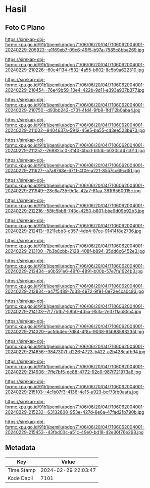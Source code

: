# Hasil

## Foto C Plano

https://sirekap-obj-formc.kpu.go.id/91b1/pemilu/pdpr/71/06/06/20/04/7106062004001-20240229-205923--e1169eb7-09c6-49f5-b97a-7585c8bba269.jpg

https://sirekap-obj-formc.kpu.go.id/91b1/pemilu/pdpr/71/06/06/20/04/7106062004001-20240229-210226--60e4f134-f532-4a55-b602-8c5b9a622310.jpg

https://sirekap-obj-formc.kpu.go.id/91b1/pemilu/pdpr/71/06/06/20/04/7106062004001-20240229-210454--76e49b59-10e4-422b-9d11-e393a937b377.jpg

https://sirekap-obj-formc.kpu.go.id/91b1/pemilu/pdpr/71/06/06/20/04/7106062004001-20240229-210750--d93bb242-c731-4fd4-9fb8-1fd112b0aba4.jpg

https://sirekap-obj-formc.kpu.go.id/91b1/pemilu/pdpr/71/06/06/20/04/7106062004001-20240229-211002--9404637a-5912-45e5-ba55-cd3ee523b973.jpg

https://sirekap-obj-formc.kpu.go.id/91b1/pemilu/pdpr/71/06/06/20/04/7106062004001-20240229-211252--26882cc0-3140-4bcd-b0db-b030cd47c01d.jpg

https://sirekap-obj-formc.kpu.go.id/91b1/pemilu/pdpr/71/06/06/20/04/7106062004001-20240229-211627--a7a8768e-6711-4f0e-a221-8557cc69cd51.jpg

https://sirekap-obj-formc.kpu.go.id/91b1/pemilu/pdpr/71/06/06/20/04/7106062004001-20240229-211949--28e8a735-9c1a-42a7-81aa-381f6560015c.jpg

https://sirekap-obj-formc.kpu.go.id/91b1/pemilu/pdpr/71/06/06/20/04/7106062004001-20240229-212216--58fc5bb8-743c-4250-b801-bbe9d09b92b3.jpg

https://sirekap-obj-formc.kpu.go.id/91b1/pemilu/pdpr/71/06/06/20/04/7106062004001-20240229-212413--9211ebb3-c357-4db4-87ce-91414f8e2736.jpg

https://sirekap-obj-formc.kpu.go.id/91b1/pemilu/pdpr/71/06/06/20/04/7106062004001-20240229-213100--7b3b8cbb-2128-408f-b894-35dd6c6452e3.jpg

https://sirekap-obj-formc.kpu.go.id/91b1/pemilu/pdpr/71/06/06/20/04/7106062004001-20240229-213434--a0b591e6-49f0-4891-b00b-57e7fa1624b3.jpg

https://sirekap-obj-formc.kpu.go.id/91b1/pemilu/pdpr/71/06/06/20/04/7106062004001-20240229-213834--a47f5489-7d38-4972-9f91-0e72e4ca0c93.jpg

https://sirekap-obj-formc.kpu.go.id/91b1/pemilu/pdpr/71/06/06/20/04/7106062004001-20240229-214103--7f77b1b7-59b0-4d5a-953a-2e37f1ab85b4.jpg

https://sirekap-obj-formc.kpu.go.id/91b1/pemilu/pdpr/71/06/06/20/04/7106062004001-20240229-214320--acfdb4ec-7d84-4f8c-9038-95b88583235f.jpg

https://sirekap-obj-formc.kpu.go.id/91b1/pemilu/pdpr/71/06/06/20/04/7106062004001-20240229-214656--3847307f-d226-4723-b422-a2b428eafb94.jpg

https://sirekap-obj-formc.kpu.go.id/91b1/pemilu/pdpr/71/06/06/20/04/7106062004001-20240229-214906--7ffe7bf5-dc88-4772-92c0-987f721973a6.jpg

https://sirekap-obj-formc.kpu.go.id/91b1/pemilu/pdpr/71/06/06/20/04/7106062004001-20240229-215103--4c1b07f3-4136-4e15-a923-bcf73fb0aafa.jpg

https://sirekap-obj-formc.kpu.go.id/91b1/pemilu/pdpr/71/06/06/20/04/7106062004001-20240229-215233--63132808-953e-427d-8e6a-47fad21b790b.jpg

https://sirekap-obj-formc.kpu.go.id/91b1/pemilu/pdpr/71/06/06/20/04/7106062004001-20240229-215453--43fbd00c-a51c-49e0-bd18-42e36f76e298.jpg


## Metadata

| Key        | Value               |
| ---------- | ------------------- |
| Time Stamp | 2024-02-29 22:03:47 |
| Kode Dapil | 7101                |



